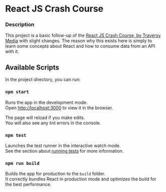 # React JS Crash Course


### Description
This project is a basic follow-up of the [React JS Crash Course, by Traversy Media](https://www.youtube.com/watch?v=sBws8MSXN7A) with slight changes. The reason why this exists here is simply to learn some concepts about React and how to consume data from an API with it.  


## Available Scripts

In the project directory, you can run:

### `npm start`

Runs the app in the development mode.<br />
Open [http://localhost:3000](http://localhost:3000) to view it in the browser.

The page will reload if you make edits.<br />
You will also see any lint errors in the console.

### `npm test`

Launches the test runner in the interactive watch mode.<br />
See the section about [running tests](https://facebook.github.io/create-react-app/docs/running-tests) for more information.

### `npm run build`

Builds the app for production to the `build` folder.<br />
It correctly bundles React in production mode and optimizes the build for the best performance.